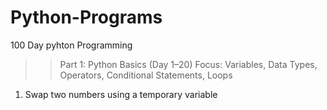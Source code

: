 # Python-Programs

100 Day pyhton Programming

>> Part 1: Python Basics (Day 1–20) 
Focus: Variables, Data Types, Operators, Conditional Statements, Loops 
1. Swap two numbers using a temporary variable

